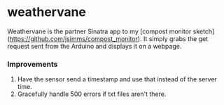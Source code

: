 # weathervane

Weathervane is the partner Sinatra app to my [compost monitor sketch] (https://github.com/jsimms/compost_monitor).
It simply grabs the get request sent from the Arduino and displays it on a webpage.



### Improvements
1. Have the sensor send a timestamp and use that instead of the server time.
2. Gracefully handle 500 errors if txt files aren't there.
